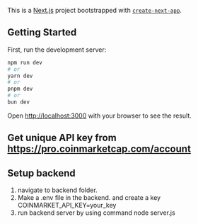 This is a [Next.js](https://nextjs.org/) project bootstrapped with [`create-next-app`](https://github.com/vercel/next.js/tree/canary/packages/create-next-app).

## Getting Started

First, run the development server:

```bash
npm run dev
# or
yarn dev
# or
pnpm dev
# or
bun dev
```

Open [http://localhost:3000](http://localhost:3000) with your browser to see the result.


## Get unique API key from https://pro.coinmarketcap.com/account
## Setup backend
1. navigate to backend folder. 
2. Make a .env file in the backend. and create a key COINMARKET_API_KEY=your_key
3. run backend server by using command 
        node server.js




